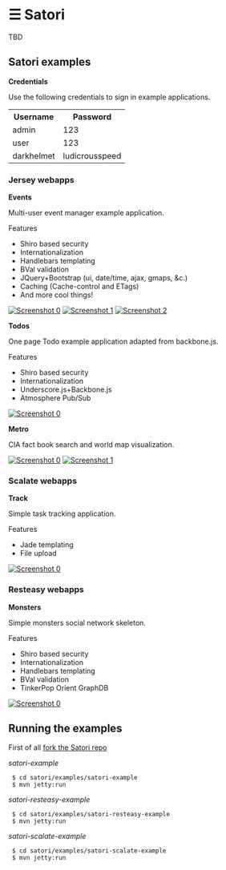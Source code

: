 # ☰ Satori

TBD

## Satori examples

__Credentials__

Use the following credentials to sign in example applications.

<table>
<tr>
<th>Username</th><th>Password</th>
</tr>
<tr>
<td>admin</td><td>123</td>
</tr>
<tr>
<td>user</td><td>123</td>
</tr>
<tr>
<td>darkhelmet</td><td>ludicrousspeed</td>
</tr>
</table>
 

### Jersey webapps

__Events__

Multi-user event manager example application.

Features

* Shiro based security
* Internationalization
* Handlebars templating
* BVal validation
* JQuery+Bootstrap (ui, date/time, ajax, gmaps, &c.)
* Caching (Cache-control and ETags)
* And more cool things!

[![Screenshot 0](http://mfornos.github.com/satori/shots/event02s.png)](http://mfornos.github.com/satori/shots/event02.png)
[![Screenshot 1](http://mfornos.github.com/satori/shots/event00s.png)](http://mfornos.github.com/satori/shots/event00.png)
[![Screenshot 2](http://mfornos.github.com/satori/shots/event01s.png)](http://mfornos.github.com/satori/shots/event01.png)


__Todos__

One page Todo example application adapted from backbone.js.

Features

* Shiro based security
* Internationalization
* Underscore.js+Backbone.js
* Atmosphere Pub/Sub

[![Screenshot 0](http://mfornos.github.com/satori/shots/todos00s.png)](http://mfornos.github.com/satori/shots/todos00.png)

__Metro__

CIA fact book search and world map visualization.

[![Screenshot 0](http://mfornos.github.com/satori/shots/metro00s.png)](http://mfornos.github.com/satori/shots/metro00.png)
[![Screenshot 1](http://mfornos.github.com/satori/shots/metro01s.png)](http://mfornos.github.com/satori/shots/metro01.png)

### Scalate webapps

__Track__

Simple task tracking application.

Features

* Jade templating
* File upload

[![Screenshot 0](http://mfornos.github.com/satori/shots/track00s.png)](http://mfornos.github.com/satori/shots/track00.png)

### Resteasy webapps

__Monsters__

Simple monsters social network skeleton.

Features

* Shiro based security
* Internationalization
* Handlebars templating
* BVal validation
* TinkerPop Orient GraphDB

[![Screenshot 0](http://mfornos.github.com/satori/shots/monsters00s.png)](http://mfornos.github.com/satori/shots/monsters00.png)


## Running the examples

First of all [fork the Satori repo](https://help.github.com/articles/fork-a-repo)

_satori-example_
    
     $ cd satori/examples/satori-example 
     $ mvn jetty:run

_satori-resteasy-example_
    
     $ cd satori/examples/satori-resteasy-example 
     $ mvn jetty:run
    
_satori-scalate-example_
    
     $ cd satori/examples/satori-scalate-example 
     $ mvn jetty:run

    
    